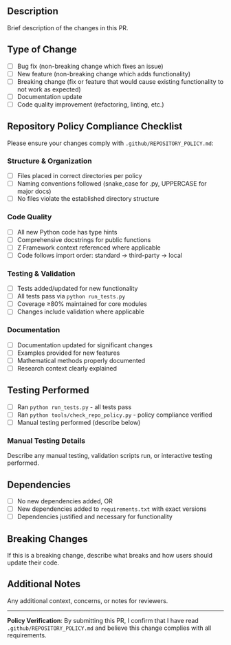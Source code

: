 ## Description
Brief description of the changes in this PR.

## Type of Change
- [ ] Bug fix (non-breaking change which fixes an issue)
- [ ] New feature (non-breaking change which adds functionality)
- [ ] Breaking change (fix or feature that would cause existing functionality to not work as expected)
- [ ] Documentation update
- [ ] Code quality improvement (refactoring, linting, etc.)

## Repository Policy Compliance Checklist
Please ensure your changes comply with `.github/REPOSITORY_POLICY.md`:

### Structure & Organization
- [ ] Files placed in correct directories per policy
- [ ] Naming conventions followed (snake_case for .py, UPPERCASE for major docs)
- [ ] No files violate the established directory structure

### Code Quality
- [ ] All new Python code has type hints
- [ ] Comprehensive docstrings for public functions
- [ ] Z Framework context referenced where applicable
- [ ] Code follows import order: standard → third-party → local

### Testing & Validation
- [ ] Tests added/updated for new functionality
- [ ] All tests pass via `python run_tests.py`
- [ ] Coverage ≥80% maintained for core modules
- [ ] Changes include validation where applicable

### Documentation
- [ ] Documentation updated for significant changes
- [ ] Examples provided for new features
- [ ] Mathematical methods properly documented
- [ ] Research context clearly explained

## Testing Performed
- [ ] Ran `python run_tests.py` - all tests pass
- [ ] Ran `python tools/check_repo_policy.py` - policy compliance verified
- [ ] Manual testing performed (describe below)

### Manual Testing Details
Describe any manual testing, validation scripts run, or interactive testing performed.

## Dependencies
- [ ] No new dependencies added, OR
- [ ] New dependencies added to `requirements.txt` with exact versions
- [ ] Dependencies justified and necessary for functionality

## Breaking Changes
If this is a breaking change, describe what breaks and how users should update their code.

## Additional Notes
Any additional context, concerns, or notes for reviewers.

---
**Policy Verification**: By submitting this PR, I confirm that I have read `.github/REPOSITORY_POLICY.md` and believe this change complies with all requirements.